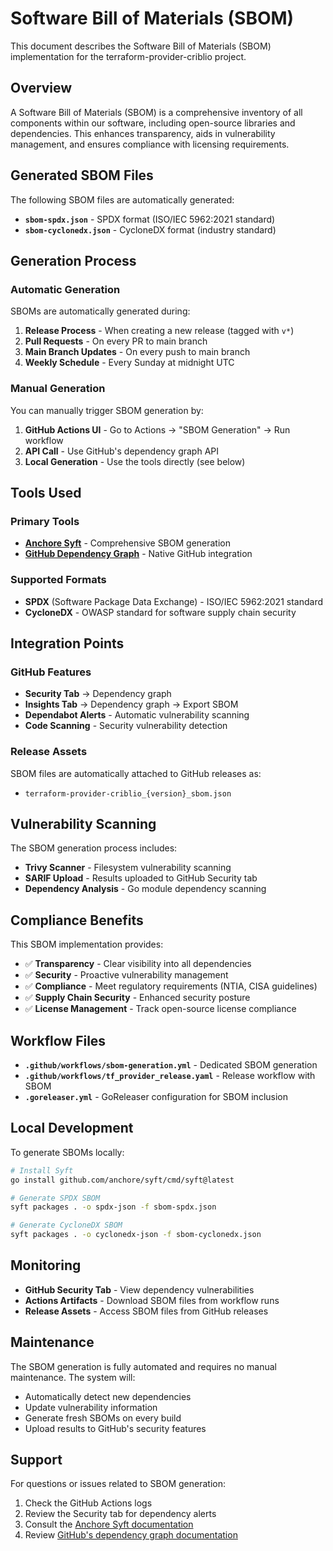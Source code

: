# Software Bill of Materials (SBOM)

This document describes the Software Bill of Materials (SBOM) implementation for the terraform-provider-criblio project.

## Overview

A Software Bill of Materials (SBOM) is a comprehensive inventory of all components within our software, including open-source libraries and dependencies. This enhances transparency, aids in vulnerability management, and ensures compliance with licensing requirements.

## Generated SBOM Files

The following SBOM files are automatically generated:

- **`sbom-spdx.json`** - SPDX format (ISO/IEC 5962:2021 standard)
- **`sbom-cyclonedx.json`** - CycloneDX format (industry standard)

## Generation Process

### Automatic Generation

SBOMs are automatically generated during:

1. **Release Process** - When creating a new release (tagged with `v*`)
2. **Pull Requests** - On every PR to main branch
3. **Main Branch Updates** - On every push to main branch
4. **Weekly Schedule** - Every Sunday at midnight UTC

### Manual Generation

You can manually trigger SBOM generation by:

1. **GitHub Actions UI** - Go to Actions → "SBOM Generation" → Run workflow
2. **API Call** - Use GitHub's dependency graph API
3. **Local Generation** - Use the tools directly (see below)

## Tools Used

### Primary Tools

- **[Anchore Syft](https://github.com/anchore/syft)** - Comprehensive SBOM generation
- **[GitHub Dependency Graph](https://docs.github.com/en/code-security/supply-chain-security/understanding-your-software-supply-chain/about-the-dependency-graph)** - Native GitHub integration

### Supported Formats

- **SPDX** (Software Package Data Exchange) - ISO/IEC 5962:2021 standard
- **CycloneDX** - OWASP standard for software supply chain security

## Integration Points

### GitHub Features

- **Security Tab** → Dependency graph
- **Insights Tab** → Dependency graph → Export SBOM
- **Dependabot Alerts** - Automatic vulnerability scanning
- **Code Scanning** - Security vulnerability detection

### Release Assets

SBOM files are automatically attached to GitHub releases as:
- `terraform-provider-criblio_{version}_sbom.json`

## Vulnerability Scanning

The SBOM generation process includes:

- **Trivy Scanner** - Filesystem vulnerability scanning
- **SARIF Upload** - Results uploaded to GitHub Security tab
- **Dependency Analysis** - Go module dependency scanning

## Compliance Benefits

This SBOM implementation provides:

- ✅ **Transparency** - Clear visibility into all dependencies
- ✅ **Security** - Proactive vulnerability management
- ✅ **Compliance** - Meet regulatory requirements (NTIA, CISA guidelines)
- ✅ **Supply Chain Security** - Enhanced security posture
- ✅ **License Management** - Track open-source license compliance

## Workflow Files

- **`.github/workflows/sbom-generation.yml`** - Dedicated SBOM generation
- **`.github/workflows/tf_provider_release.yaml`** - Release workflow with SBOM
- **`.goreleaser.yml`** - GoReleaser configuration for SBOM inclusion

## Local Development

To generate SBOMs locally:

```bash
# Install Syft
go install github.com/anchore/syft/cmd/syft@latest

# Generate SPDX SBOM
syft packages . -o spdx-json -f sbom-spdx.json

# Generate CycloneDX SBOM
syft packages . -o cyclonedx-json -f sbom-cyclonedx.json
```

## Monitoring

- **GitHub Security Tab** - View dependency vulnerabilities
- **Actions Artifacts** - Download SBOM files from workflow runs
- **Release Assets** - Access SBOM files from GitHub releases

## Maintenance

The SBOM generation is fully automated and requires no manual maintenance. The system will:

- Automatically detect new dependencies
- Update vulnerability information
- Generate fresh SBOMs on every build
- Upload results to GitHub's security features

## Support

For questions or issues related to SBOM generation:

1. Check the GitHub Actions logs
2. Review the Security tab for dependency alerts
3. Consult the [Anchore Syft documentation](https://github.com/anchore/syft)
4. Review [GitHub's dependency graph documentation](https://docs.github.com/en/code-security/supply-chain-security/understanding-your-software-supply-chain/about-the-dependency-graph)
